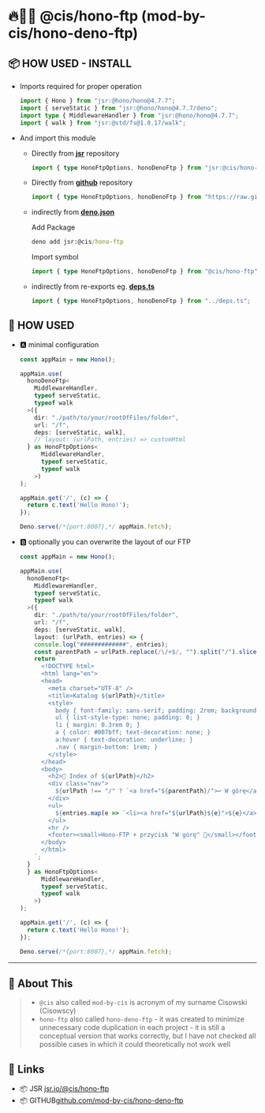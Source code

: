 # 🔥🦕📂 @cis/hono-ftp (mod-by-cis/hono-deno-ftp)

## 📦 HOW USED - INSTALL

- Imports required for proper operation

    ```typescript
    import { Hono } from "jsr:@hono/hono@4.7.7";
    import { serveStatic } from "jsr:@hono/hono@4.7.7/deno";
    import type { MiddlewareHandler } from "jsr:@hono/hono@4.7.7";
    import { walk } from "jsr:@std/fs@1.0.17/walk";
    ```

- And import this module
  - Directly from **<u>jsr</u>** repository
  
      ```typescript
      import { type HonoFtpOptions, honoDenoFtp } from "jsr:@cis/hono-ftp@0.2.1";
      ```
    
  - Directly from **<u>github</u>** repository
  
      ```typescript
      import { type HonoFtpOptions, honoDenoFtp } from "https://raw.githubusercontent.com/mod-by-cis/hono-deno-ftp/refs/tags/v0.2.1/mod.ts";
      ```
    
  - indirectly from **<u>deno.json</u>** 

      Add Package

      ```cmd
      deno add jsr:@cis/hono-ftp
      ```

      Import symbol
  
      ```typescript
      import { type HonoFtpOptions, honoDenoFtp } from "@cis/hono-ftp";
      ```
    
  - indirectly from re-exports eg. **<u>deps.ts</u>** 
  
      ```typescript
      import { type HonoFtpOptions, honoDenoFtp } from "../deps.ts";
      ```

## 🧠 HOW USED

- 🅰️ minimal configuration
  
    ```typescript
    const appMain = new Hono();

    appMain.use(
      honoDenoFtp<
        MiddlewareHandler, 
        typeof serveStatic,
        typeof walk
      >({
        dir: "./path/to/your/rootOfFiles/folder",
        url: "/f",
        deps: [serveStatic, walk],
        // layout: (urlPath, entries) => customHtml
      } as HonoFtpOptions<
          MiddlewareHandler, 
          typeof serveStatic, 
          typeof walk
        >)
    );    

    appMain.get('/', (c) => {
      return c.text('Hello Hono!');
    });

    Deno.serve(/*{port:8007},*/ appMain.fetch);
    ```

- 🅱️ optionally you can overwrite the layout of our FTP
 
    ```typescript
    const appMain = new Hono();

    appMain.use(
      honoDenoFtp<
        MiddlewareHandler, 
        typeof serveStatic,
        typeof walk
      >({
        dir: "./path/to/your/rootOfFiles/folder",
        url: "/f",
        deps: [serveStatic, walk],
        layout: (urlPath, entries) => {
        console.log("#############", entries);
        const parentPath = urlPath.replace(/\/+$/, "").split("/").slice(0, -1).join("/") || "/";
        return `
          <!DOCTYPE html>
          <html lang="en">
          <head>
            <meta charset="UTF-8" />
            <title>Katalog ${urlPath}</title>
            <style>
              body { font-family: sans-serif; padding: 2rem; background: #f0f0f0; }
              ul { list-style-type: none; padding: 0; }
              li { margin: 0.3rem 0; }
              a { color: #007bff; text-decoration: none; }
              a:hover { text-decoration: underline; }
              .nav { margin-bottom: 1rem; }
            </style>
          </head>
          <body>
            <h2>📁 Index of ${urlPath}</h2>
            <div class="nav">
              ${urlPath !== "/" ? `<a href="${parentPath}/">↩️ W górę</a>` : ""}
            </div>
            <ul>
              ${entries.map(e => `<li><a href="${urlPath}${e}">${e}</a></li>`).join("")}
            </ul>
            <hr />
            <footer><small>Hono-FTP + przycisk "W górę" 🦕</small></footer>
          </body>
          </html>
        `;
      }
      } as HonoFtpOptions<
          MiddlewareHandler, 
          typeof serveStatic, 
          typeof walk
        >)
    );    

    appMain.get('/', (c) => {
      return c.text('Hello Hono!');
    });

    Deno.serve(/*{port:8007},*/ appMain.fetch);
    ```

---

## 🪬 About This

>  - `@cis` also called `mod-by-cis` is acronym of my surname Cisowski (Cisowscy)
>  - `hono-ftp` also called `hono-deno-ftp` - it was created to minimize unnecessary code duplication in each project - it is still a conceptual version that works correctly, but I have not checked all possible cases in which it could theoretically not work well

## 🔗 Links

- 📦 JSR [jsr.io/@cis/hono-ftp](https://jsr.io/@cis/hono-ftp)
- 📦 GITHUB[github.com/mod-by-cis/hono-deno-ftp](https://github.com/mod-by-cis/hono-deno-ftp)
